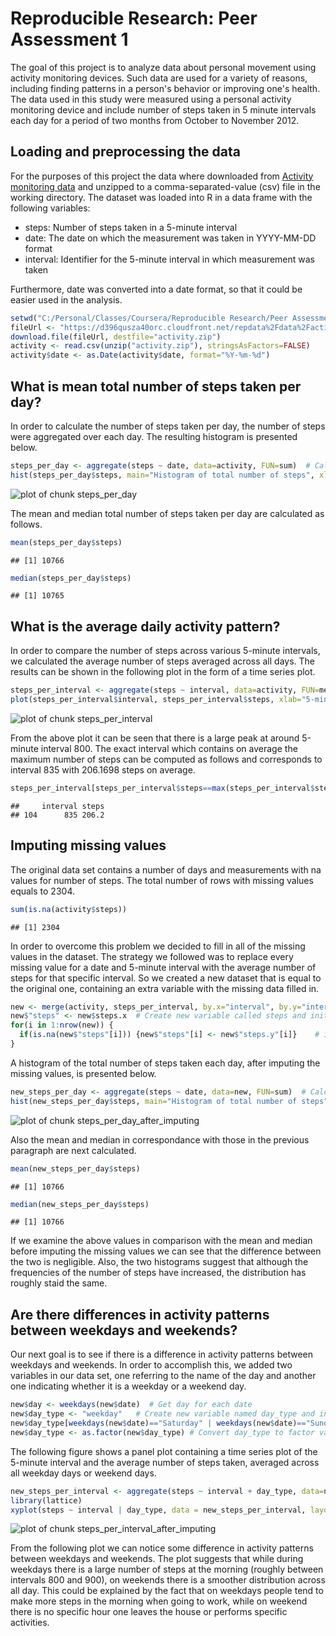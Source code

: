 Reproducible Research: Peer Assessment 1
========================================================
The goal of this project is to analyze data about personal movement using activity monitoring devices. Such data are used for a variety of reasons, including finding patterns in a person's behavior or improving one's health. 
The data used in this study were measured using a personal activity monitoring device and include number of steps taken in 5 minute intervals each day for a period of two months from October to November 2012.


## Loading and preprocessing the data

For the purposes of this project the data where downloaded from [Activity monitoring data](https://d396qusza40orc.cloudfront.net/repdata%2Fdata%2Factivity.zip) and unzipped to a comma-separated-value (csv) file in the working directory. The dataset was loaded into R in a data frame with the following variables:

- steps: Number of steps taken in a 5-minute interval
- date: The date on which the measurement was taken in YYYY-MM-DD format
- interval: Identifier for the 5-minute interval in which measurement was taken

Furthermore, date was converted into a date format, so that it could be easier used in the analysis.


```r
setwd("C:/Personal/Classes/Coursera/Reproducible Research/Peer Assessments/Peer Assessment 1")
fileUrl <- "https://d396qusza40orc.cloudfront.net/repdata%2Fdata%2Factivity.zip"
download.file(fileUrl, destfile="activity.zip")
activity <- read.csv(unzip("activity.zip"), stringsAsFactors=FALSE)
activity$date <- as.Date(activity$date, format="%Y-%m-%d")
```

## What is mean total number of steps taken per day?

In order to calculate the number of steps taken per day, the number of steps were aggregated over each day. The resulting histogram is presented below.


```r
steps_per_day <- aggregate(steps ~ date, data=activity, FUN=sum)  # Calculate total number of steps for each day
hist(steps_per_day$steps, main="Histogram of total number of steps", xlab="Steps", breaks=10)
```

![plot of chunk steps_per_day](figure/steps_per_day.png) 

The mean and median total number of steps taken per day are calculated as follows.


```r
mean(steps_per_day$steps)
```

```
## [1] 10766
```

```r
median(steps_per_day$steps)
```

```
## [1] 10765
```

## What is the average daily activity pattern?

In order to compare the number of steps across various 5-minute intervals, we calculated the average number of steps averaged across all days. The results can be shown in the following plot in the form of a time series plot.


```r
steps_per_interval <- aggregate(steps ~ interval, data=activity, FUN=mean)  # Calculate average number of steps for each interval
plot(steps_per_interval$interval, steps_per_interval$steps, xlab="5-minute interval", ylab="Avg number of steps", type="l")
```

![plot of chunk steps_per_interval](figure/steps_per_interval.png) 

From the above plot it can be seen that there is a large peak at around 5-minute interval 800. The exact interval which contains on average the maximum number of steps can be computed as follows and corresponds to interval 835 with 206.1698 steps on average.


```r
steps_per_interval[steps_per_interval$steps==max(steps_per_interval$steps), ]
```

```
##     interval steps
## 104      835 206.2
```

## Imputing missing values

The original data set contains a number of days and measurements with na values for number of steps. The total number of rows with missing values equals to 2304.


```r
sum(is.na(activity$steps))
```

```
## [1] 2304
```

In order to overcome this problem we decided to fill in all of the missing values in the dataset. The strategy we followed was to replace every missing value for a date and 5-minute interval with the average number of steps for that specific interval. So we created a new dataset that is equal to the original one, containing an extra variable with the missing data filled in.


```r
new <- merge(activity, steps_per_interval, by.x="interval", by.y="interval")
new$"steps" <- new$steps.x	# Create new variable called steps and initialize it with original values
for(i in 1:nrow(new)) {
  if(is.na(new$"steps"[i])) {new$"steps"[i] <- new$"steps.y"[i]}	# if steps is NA replace with mean steps for the time interval
}
```

A histogram of the total number of steps taken each day, after imputing the missing values, is presented below.


```r
new_steps_per_day <- aggregate(steps ~ date, data=new, FUN=sum)  # Calculate total number of steps for each day
hist(new_steps_per_day$steps, main="Histogram of total number of steps", xlab="Steps", breaks=10)
```

![plot of chunk steps_per_day_after_imputing](figure/steps_per_day_after_imputing.png) 

Also the mean and median in correspondance with those in the previous paragraph are next calculated.


```r
mean(new_steps_per_day$steps)
```

```
## [1] 10766
```

```r
median(new_steps_per_day$steps)
```

```
## [1] 10766
```
If we examine the above values in comparison with the mean and median before imputing the missing values we can see that the difference between the two is negligible. Also, the two histograms suggest that although the frequencies of the number of steps have increased, the distribution has roughly staid the same.

## Are there differences in activity patterns between weekdays and weekends?

Our next goal is to see if there is a difference in activity patterns between weekdays and weekends. In order to accomplish this, we added two variables in our data set, one referring to the name of the day and another one indicating whether it is a weekday or a weekend day.


```r
new$day <- weekdays(new$date)  # Get day for each date
new$day_type <- "weekday"	# Create new variable named day_type and initialize it with value "weekday"
new$day_type[weekdays(new$date)=="Saturday" | weekdays(new$date)=="Sunday"] <- "weekend"	# If day is Saturday or Sunday update day_type to "weekend"
new$day_type <- as.factor(new$day_type)	# Convert day_type to factor variable
```

The following figure shows a panel plot containing a time series plot of the 5-minute interval and the average number of steps taken, averaged across all weekday days or weekend days.


```r
new_steps_per_interval <- aggregate(steps ~ interval + day_type, data=new, FUN=mean)	# Calculate average number of steps for each interval
library(lattice)
xyplot(steps ~ interval | day_type, data = new_steps_per_interval, layout = c(1,2), xlab="Interval", ylab="Number of steps", type="l")
```

![plot of chunk steps_per_interval_after_imputing](figure/steps_per_interval_after_imputing.png) 

From the following plot we can notice some difference in activity patterns between weekdays and weekends. The plot suggests that while during weekdays there is a large number of steps at the morning (roughly between intervals 800 and 900), on weekends there is a smoother distribution across all day. This could be explained by the fact that on weekdays people tend to make more steps in the morning when going to work, while on weekend there is no specific hour one leaves the house or  performs specific activities.

